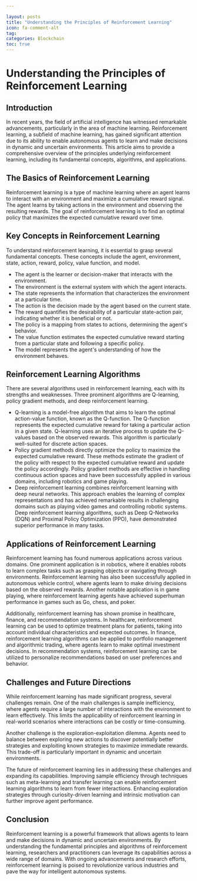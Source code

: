 ```yaml
---

layout: posts
title: "Understanding the Principles of Reinforcement Learning"
icon: fa-comment-alt
tag:      
categories: Blockchain
toc: true
---
```




# Understanding the Principles of Reinforcement Learning

## Introduction

In recent years, the field of artificial intelligence has witnessed remarkable advancements, particularly in the area of machine learning. Reinforcement learning, a subfield of machine learning, has gained significant attention due to its ability to enable autonomous agents to learn and make decisions in dynamic and uncertain environments. This article aims to provide a comprehensive overview of the principles underlying reinforcement learning, including its fundamental concepts, algorithms, and applications.

## The Basics of Reinforcement Learning

Reinforcement learning is a type of machine learning where an agent learns to interact with an environment and maximize a cumulative reward signal. The agent learns by taking actions in the environment and observing the resulting rewards. The goal of reinforcement learning is to find an optimal policy that maximizes the expected cumulative reward over time.

## Key Concepts in Reinforcement Learning

To understand reinforcement learning, it is essential to grasp several fundamental concepts. These concepts include the agent, environment, state, action, reward, policy, value function, and model.

- The agent is the learner or decision-maker that interacts with the environment.
- The environment is the external system with which the agent interacts.
- The state represents the information that characterizes the environment at a particular time.
- The action is the decision made by the agent based on the current state.
- The reward quantifies the desirability of a particular state-action pair, indicating whether it is beneficial or not.
- The policy is a mapping from states to actions, determining the agent's behavior.
- The value function estimates the expected cumulative reward starting from a particular state and following a specific policy.
- The model represents the agent's understanding of how the environment behaves.

## Reinforcement Learning Algorithms

There are several algorithms used in reinforcement learning, each with its strengths and weaknesses. Three prominent algorithms are Q-learning, policy gradient methods, and deep reinforcement learning.

- Q-learning is a model-free algorithm that aims to learn the optimal action-value function, known as the Q-function. The Q-function represents the expected cumulative reward for taking a particular action in a given state. Q-learning uses an iterative process to update the Q-values based on the observed rewards. This algorithm is particularly well-suited for discrete action spaces.
- Policy gradient methods directly optimize the policy to maximize the expected cumulative reward. These methods estimate the gradient of the policy with respect to the expected cumulative reward and update the policy accordingly. Policy gradient methods are effective in handling continuous action spaces and have been successfully applied in various domains, including robotics and game playing.
- Deep reinforcement learning combines reinforcement learning with deep neural networks. This approach enables the learning of complex representations and has achieved remarkable results in challenging domains such as playing video games and controlling robotic systems. Deep reinforcement learning algorithms, such as Deep Q-Networks (DQN) and Proximal Policy Optimization (PPO), have demonstrated superior performance in many tasks.

## Applications of Reinforcement Learning

Reinforcement learning has found numerous applications across various domains. One prominent application is in robotics, where it enables robots to learn complex tasks such as grasping objects or navigating through environments. Reinforcement learning has also been successfully applied in autonomous vehicle control, where agents learn to make driving decisions based on the observed rewards. Another notable application is in game playing, where reinforcement learning agents have achieved superhuman performance in games such as Go, chess, and poker.

Additionally, reinforcement learning has shown promise in healthcare, finance, and recommendation systems. In healthcare, reinforcement learning can be used to optimize treatment plans for patients, taking into account individual characteristics and expected outcomes. In finance, reinforcement learning algorithms can be applied to portfolio management and algorithmic trading, where agents learn to make optimal investment decisions. In recommendation systems, reinforcement learning can be utilized to personalize recommendations based on user preferences and behavior.

## Challenges and Future Directions

While reinforcement learning has made significant progress, several challenges remain. One of the main challenges is sample inefficiency, where agents require a large number of interactions with the environment to learn effectively. This limits the applicability of reinforcement learning in real-world scenarios where interactions can be costly or time-consuming.

Another challenge is the exploration-exploitation dilemma. Agents need to balance between exploring new actions to discover potentially better strategies and exploiting known strategies to maximize immediate rewards. This trade-off is particularly important in dynamic and uncertain environments.

The future of reinforcement learning lies in addressing these challenges and expanding its capabilities. Improving sample efficiency through techniques such as meta-learning and transfer learning can enable reinforcement learning algorithms to learn from fewer interactions. Enhancing exploration strategies through curiosity-driven learning and intrinsic motivation can further improve agent performance.

## Conclusion

Reinforcement learning is a powerful framework that allows agents to learn and make decisions in dynamic and uncertain environments. By understanding the fundamental principles and algorithms of reinforcement learning, researchers and practitioners can leverage its capabilities across a wide range of domains. With ongoing advancements and research efforts, reinforcement learning is poised to revolutionize various industries and pave the way for intelligent autonomous systems.